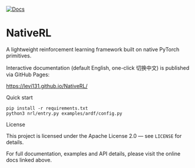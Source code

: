 [![Docs](https://img.shields.io/badge/docs-online-brightgreen)](https://levi131.github.io/NativeRL/)

# NativeRL

A lightweight reinforcement learning framework built on native PyTorch primitives.

Interactive documentation (default English, one-click 切换中文) is published via GitHub Pages:

https://levi131.github.io/NativeRL/

Quick start

```
pip install -r requirements.txt
python3 nrl/entry.py examples/ardf/config.py
```

License

This project is licensed under the Apache License 2.0 — see `LICENSE` for details.

For full documentation, examples and API details, please visit the online docs linked above.
